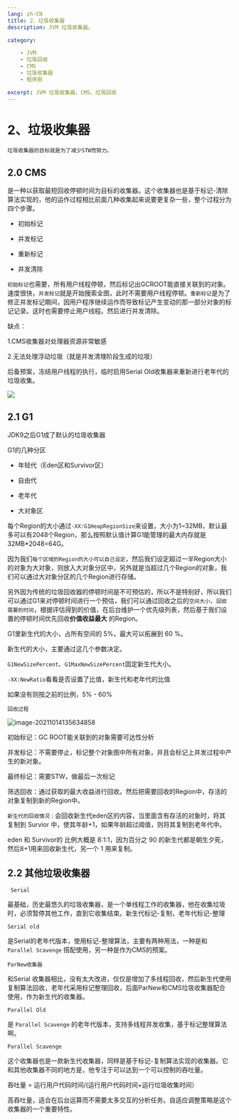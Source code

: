 ```yaml
---
lang: zh-CN
title: 2、垃圾收集器
description: JVM 垃圾收集器。

category:

    - JVM
    - 垃圾回收
    - CMS
    - 垃圾收集器
    - 程序厨

excerpt: JVM 垃圾收集器，CMS、垃圾回收
---
```



# 2、垃圾收集器

`垃圾收集器的目标就是为了减少STW而努力。`

<p id="CMS"></p>


## 2.0 CMS

是一种以获取最短回收停顿时间为目标的收集器。这个收集器也是基于标记-清除算法实现的，他的运作过程相比前面几种收集起来说要更复杂一些，整个过程分为四个步骤。

- 初始标记

- 并发标记

- 重新标记

- 并发清除

`初始标记`也需要，所有用户线程停顿，然后标记出GCROOT能直接关联到的对象。速度很快，`并发标记`就是开始搜索全图，此时不需要用户线程停顿。`重新标记`是为了修正并发标记期间，因用户程序继续运作而导致标记产生变动的那一部分对象的标记记录。这时也需要停止用户线程。然后进行并发清除。

缺点：

1.CMS收集器对处理器资源非常敏感

2.无法处理浮动垃圾（就是并发清理阶段生成的垃圾）

后备预案，冻结用户线程的执行，临时启用Serial Old收集器来重新进行老年代的垃圾收集。


![](https://chengxuchu-1301103198.cos.ap-beijing.myqcloud.com/Photo/202304221713882.jpg)

<p id="G1"></p>


## 2.1 G1

JDK9之后G1成了默认的垃圾收集器

G1的几种分区

- 年轻代（Eden区和Survivor区）

- 自由代

- 老年代

- 大对象区

每个Region的大小通过`-XX:G1HeapRegionSize`来设置，大小为1~32MB，默认最多可以有2048个Region，那么按照默认值计算G1能管理的最大内存就是32MB*2048=64G。

因为我们`每个区域的Region的大小可以自己设定`，然后我们设定超过一半Region大小的对象为大对象，则放入大对象分区中，另外就是当超过几个Region的对象，我们可以通过大对象分区的几个Region进行存储。

另外因为传统的垃圾回收器的停顿时间是不可预估的，所以不是特别好，所以我们可以通过G1来对停顿时间进行一个预估，我们可以通过回收之后的`空间大小`、`回收需要的时间`，根据评估得到的价值，在后台维护一个优先级列表，然后基于我们设置的停顿时间优先回收**价值收益最大** 的Region。

G1里新生代的大小，占所有空间的 5%，最大可以拓展到 60 %。

新生代的大小，主要通过这几个参数决定。

`G1NewSizePercent`、`G1MaxNewSizePercent`固定新生代大小。

`-XX:NewRatio`看看是否设置了比值，新生代和老年代的比值

如果没有则按之前的比例，5% - 60%

`回收过程`

![image-20211014135634858](https://chengxuchu-1301103198.cos.ap-beijing.myqcloud.com/Photo/202304221713261.png)

初始标记：GC ROOT能关联到的对象需要可达性分析

并发标记：不需要停止，标记整个对象图中所有对象，并且会标记上并发过程中产生的新对象。

最终标记：需要STW，做最后一次标记

筛选回收：通过获取的最大收益进行回收。然后把需要回收的Region中，存活的对象复制到新的Region中。

`新生代的回收情况：`会回收新生代eden区的内容，当里面含有存活的对象时，将其复制到 Survior 中，使其年龄+1，如果年龄超过阈值，则将其复制到老年代中。

eden 和 Survivor的 比例大概是 8:1:1，因为百分之 90 的新生代都是朝生夕死，然后8+1用来回收新生代，另一个 1 用来复制。

<p id="其他垃圾收集器"></p>


## 2.2 其他垃圾收集器

` Serial`

最基础，历史最悠久的垃圾收集器，是一个单线程工作的收集器，他在收集垃圾时，必须暂停其他工作，直到它收集结束。新生代标记-复制，老年代标记-整理

`Serial old `

是Serial的老年代版本，使用标记-整理算法，主要有两种用法，一种是和`Parallel Scavenge` 搭配使用，另一种是作为CMS的预案。

`ParNew收集器`

和Serial 收集器相比，没有太大改进，仅仅是增加了多线程回收，然后新生代使用复制算法回收，老年代采用标记整理回收，后面ParNew和CMS垃圾收集器配合使用，作为新生代的收集器。

`Parallel Old`

是 `Parallel Scavenge` 的老年代版本，支持多线程并发收集，基于标记整理算法啊。

`Parallel Scavenge`

这个收集器也是一款新生代收集器，同样是基于标记-复制算法实现的收集器。它和其他收集器不同的地方是，他专注于可以达到一个可以控制的吞吐量。

吞吐量 = 运行用户代码时间/(运行用户代码时间+运行垃圾收集时间）

高吞吐量，适合在后台运算而不需要太多交互的分析任务。自适应调整策略是这个收集器的一个重要特性。

